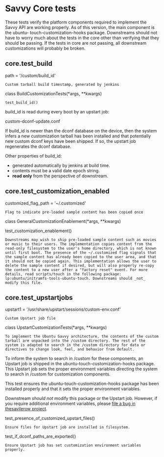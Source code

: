 





# Savvy Core tests

These tests verify the platform components required to implement the Savvy API
are working properly. As of this version, the main component is the ubuntu-
touch-customization-hooks package. Downstreams should not have to worry much
about the tests in the core other than verifying that they should be passing.
If the tests in core are not passing, all downstream customizations will
probably be broken.

## core.test_build

path = '/custom/build_id'

    Custom tarball build timestamp, generated by jenkins
class BuildCustomizationTests(*args, **kwargs)

    test_build_id()  
build_id is read during every boot by an upstart job:

custom-dconf-update.conf

If build_id is newer than the dconf database on the device, then the system
infers a new customization tarball has been installed and that potentially new
custom dconf keys have been shipped. If so, the upstart job regenerates the
dconf database.

Other properties of build_id:

  * generated automatically by jenkins at build time.
  * contents must be a valid date epoch string.
  * **read only** from the perspective of downstream.

## core.test_customization_enabled

customized_flag_path = '~/.customized'

    Flag to indicate pre-loaded sample content has been copied once
class GeneralCustomizationEnablement(*args, **kwargs)

test_customization_enablement()

    Downstreams may wish to ship pre-loaded sample content such as movies or music to their users. The implementation copies content from the read-only filesystem to the user's home directory, which is not known until first boot. The presence of the ~/.customized flag signals that the sample content has already been copied to the user area, and that it should not be copied again. This implementation allows the user to delete the sample content if desired, but will also properly re-copy the content to a new user after a "factory reset" event. For more details, read scripts/touch in the following package: lp:ubuntu/initramfs-tools-ubuntu-touch. Downstreams should _not_ modify this file.

## core.test_upstartjobs

upstart1 = '/usr/share/upstart/sessions/custom-env.conf'

    Custom Upstart job file
class UpstartCustomizationTests(*args, **kwargs)

    To implement the Ubuntu Savvy architecture, the contents of the custom tarball are unpacked into the /custom directory. The rest of the system is adapted to search in the /custom directory for data or directives to change look, feel, and behavior from default.  
To inform the system to search in /custom for these components, an Upstart job
is shipped in the ubuntu-touch-customization-hooks package. This Upstart job
sets the proper environment variables directing the system to search in
/custom for customization components.

This test ensures the ubuntu-touch-customization-hooks package has been
installed properly and that it sets the proper environment variables.

Downstream _should not_ modify this package or the Upstart job. However, if
you require additional environment variables, please [file a bug in thesavilerow project](https://bugs.launchpad.net/savilerow/+bugs).

test_presence_of_customized_upstart_files()

    Ensure files for Upstart job are installed in filesystem.
test_if_dconf_paths_are_exported()

    Ensure Upstart job has set customization environment variables properly.






